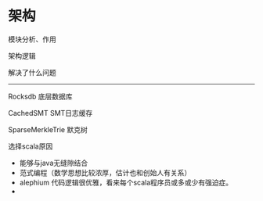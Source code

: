 # 架构

模块分析、作用

架构逻辑

解决了什么问题

---

Rocksdb 底层数据库

CachedSMT SMT日志缓存

SparseMerkleTrie 默克树


选择scala原因
* 能够与java无缝隙结合
* 范式编程（数学思想比较浓厚，估计也和创始人有关系）
* alephium 代码逻辑很优雅，看来每个scala程序员或多或少有强迫症。
* 